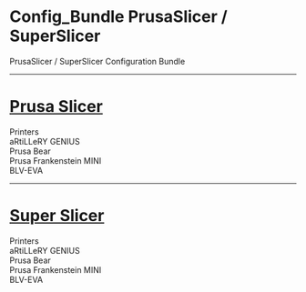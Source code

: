 # Config_Bundle PrusaSlicer / SuperSlicer
PrusaSlicer / SuperSlicer Configuration Bundle

---------------------------------------------------

<div>
    <h1><a href="/">Prusa Slicer</a></h1>
</div>
	<div>
		Printers
	</div>
		<div>
		    aRtiLLeRY GENIUS
		</div>
		<div>
		    Prusa Bear
		</div>
		<div>
		    Prusa Frankenstein MINI
		</div>
		<div>
		    BLV-EVA
		</div>
				
---------------------------------------------------

<div>
    <h1><a href="/">Super Slicer</a></h1>
</div>
	<div>
		Printers
	</div>
		<div>
		    aRtiLLeRY GENIUS
		</div>
		<div>
		    Prusa Bear
		</div>
		<div>
		    Prusa Frankenstein MINI
		</div>
		<div>
		    BLV-EVA
		</div>
